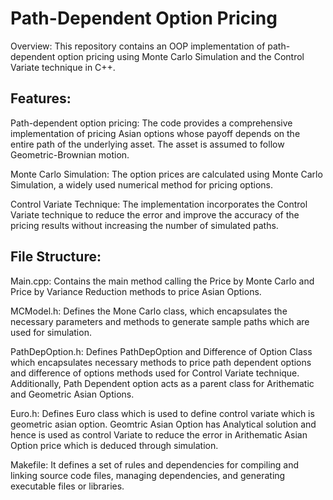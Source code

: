 # Path-Dependent Option Pricing
Overview: This repository contains an OOP implementation of path-dependent option pricing using Monte Carlo Simulation and the Control Variate technique in C++.

## Features:
Path-dependent option pricing: The code provides a comprehensive implementation of pricing Asian options whose payoff depends on the entire path of the underlying asset. The asset is assumed to follow Geometric-Brownian motion.

Monte Carlo Simulation: The option prices are calculated using Monte Carlo Simulation, a widely used numerical method for pricing options.

Control Variate Technique: The implementation incorporates the Control Variate technique to reduce the error and improve the accuracy of the pricing results without increasing the number of simulated paths.

## File Structure:
Main.cpp: Contains the main method calling the Price by Monte Carlo and Price by Variance Reduction methods to price Asian Options.

MCModel.h: Defines the Mone Carlo class, which encapsulates the necessary parameters and methods to generate sample paths which are used for simulation.

PathDepOption.h: Defines PathDepOption and Difference of Option Class which encapsulates necessary methods to price path dependent options and difference of options methods used for Control Variate technique. Additionally, Path Dependent option acts as a parent class for Arithematic and Geometric Asian Options.

Euro.h: Defines Euro class which is used to define control variate which is geometric asian option. Geomtric Asian Option has Analytical solution and hence is used as control Variate to reduce the error in Arithematic Asian Option price which is deduced through simulation.

Makefile: It defines a set of rules and dependencies for compiling and linking source code files, managing dependencies, and generating executable files or libraries.

